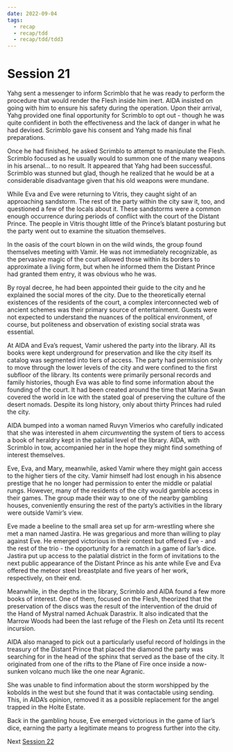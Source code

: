 ```yaml
---
date: 2022-09-04
tags:
  - recap
  - recap/tdd
  - recap/tdd/tdd3
---
```

# Session 21

Yahg sent a messenger to inform Scrimblo that he was ready to perform the procedure that would render the Flesh inside him inert. AIDA insisted on going with him to ensure his safety during the operation. Upon their arrival, Yahg provided one final opportunity for Scrimblo to opt out - though he was quite confident in both the effectiveness and the lack of danger in what he had devised. Scrimblo gave his consent and Yahg made his final preparations.

Once he had finished, he asked Scrimblo to attempt to manipulate the Flesh. Scrimblo focused as he usually would to summon one of the many weapons in his arsenal… to no result. It appeared that Yahg had been successful. Scrimblo was stunned but glad, though he realized that he would be at a considerable disadvantage given that his old weapons were mundane.

While Eva and Eve were returning to Vitris, they caught sight of an approaching sandstorm. The rest of the party within the city saw it, too, and questioned a few of the locals about it. These sandstorms were a common enough occurrence during periods of conflict with the court of the Distant Prince. The people in Vitris thought little of the Prince’s blatant posturing but the party went out to examine the situation themselves.

In the oasis of the court blown in on the wild winds, the group found themselves meeting with Vamir. He was not immediately recognizable, as the pervasive magic of the court allowed those within its borders to approximate a living form, but when he informed them the Distant Prince had granted them entry, it was obvious who he was.

By royal decree, he had been appointed their guide to the city and he explained the social mores of the city. Due to the theoretically eternal existences of the residents of the court, a complex interconnected web of ancient schemes was their primary source of entertainment. Guests were not expected to understand the nuances of the political environment, of course, but politeness and observation of existing social strata was essential.

At AIDA and Eva’s request, Vamir ushered the party into the library. All its books were kept underground for preservation and like the city itself its catalog was segmented into tiers of access. The party had permission only to move through the lower levels of the city and were confined to the first subfloor of the library. Its contents were primarily personal records and family histories, though Eva was able to find some information about the founding of the court. It had been created around the time that Marina Swan covered the world in Ice with the stated goal of preserving the culture of the desert nomads. Despite its long history, only about thirty Princes had ruled the city.

AIDA bumped into a woman named Ruvyn Vimerios who carefully indicated that she was interested in ahem *circumventing* the system of tiers to access a book of heraldry kept in the palatial level of the library. AIDA, with Scrimblo in tow, accompanied her in the hope they might find something of interest themselves.

Eve, Eva, and Mary, meanwhile, asked Vamir where they might gain access to the higher tiers of the city. Vamir himself had lost enough in his absence prestige that he no longer had permission to enter the middle or palatial rungs. However, many of the residents of the city would gamble access in their games. The group made their way to one of the nearby gambling houses, conveniently ensuring the rest of the party’s activities in the library were outside Vamir’s view.

Eve made a beeline to the small area set up for arm-wrestling where she met a man named Jastira. He was gregarious and more than willing to play against Eve. He emerged victorious in their contest but offered Eve - and the rest of the trio - the opportunity for a rematch in a game of liar’s dice. Jastira put up access to the palatial district in the form of invitations to the next public appearance of the Distant Prince as his ante while Eve and Eva offered the meteor steel breastplate and five years of her work, respectively, on their end.

Meanwhile, in the depths in the library, Scrimblo and AIDA found a few more books of interest. One of them, focused on the Flesh, theorized that the preservation of the discs was the result of the intervention of the druid of the Hand of Mystral named Achuak Darastrix. It also indicated that the Marrow Woods had been the last refuge of the Flesh on Zeta until Its recent incursion.

AIDA also managed to pick out a particularly useful record of holdings in the treasury of the Distant Prince that placed the diamond the party was searching for in the head of the sphinx that served as the base of the city. It originated from one of the rifts to the Plane of Fire once inside a now-sunken volcano much like the one near Agranic.

She was unable to find information about the storm worshipped by the kobolds in the west but she found that it was contactable using sending. This, in AIDA’s opinion, removed it as a possible replacement for the angel trapped in the Holte Estate.

Back in the gambling house, Eve emerged victorious in the game of liar’s dice, earning the party a legitimate means to progress further into the city.

Next
[Session 22](Recaps/Auril%20Adventures/Campaign%203%20-%20A%20Wasteland%20of%20Flesh/Session%2022.md)